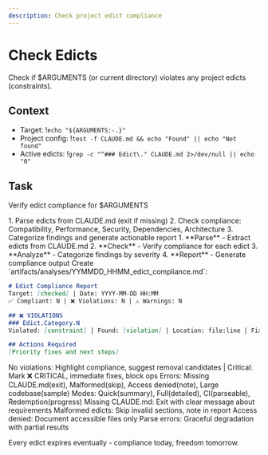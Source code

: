 ```yaml
---
description: Check project edict compliance
---
```


# Check Edicts

Check if $ARGUMENTS (or current directory) violates any project edicts (constraints).

## Context
- Target: !`echo "${ARGUMENTS:-.}"`
- Project config: !`test -f CLAUDE.md && echo "Found" || echo "Not found"`
- Active edicts: !`grep -c "^### Edict\." CLAUDE.md 2>/dev/null || echo "0"`

## Task

<task>Verify edict compliance for $ARGUMENTS</task>

<requirements>
1. Parse edicts from CLAUDE.md (exit if missing)
2. Check compliance: Compatibility, Performance, Security, Dependencies, Architecture  
3. Categorize findings and generate actionable report
</requirements>

<phases>
1. **Parse** - Extract edicts from CLAUDE.md
2. **Check** - Verify compliance for each edict
3. **Analyze** - Categorize findings by severity
4. **Report** - Generate compliance output
</phases>

<output>
Create `artifacts/analyses/YYMMDD_HHMM_edict_compliance.md`:

```markdown
# Edict Compliance Report  
Target: [checked] | Date: YYYY-MM-DD HH:MM
✅ Compliant: N | ❌ Violations: N | ⚠️ Warnings: N

## ❌ VIOLATIONS
### Edict.Category.N
Violated: [constraint] | Found: [violation] | Location: file:line | Fix: [change]

## Actions Required
[Priority fixes and next steps]
```
</output>

<conditional>
No violations: Highlight compliance, suggest removal candidates | Critical: Mark ❌ CRITICAL, immediate fixes, block ops
Errors: Missing CLAUDE.md(exit), Malformed(skip), Access denied(note), Large codebase(sample)
Modes: Quick(summary), Full(detailed), CI(parseable), Redemption(progress)
</conditional>

<error-handling>
Missing CLAUDE.md: Exit with clear message about requirements
Malformed edicts: Skip invalid sections, note in report
Access denied: Document accessible files only
Parse errors: Graceful degradation with partial results
</error-handling>

Every edict expires eventually - compliance today, freedom tomorrow.
